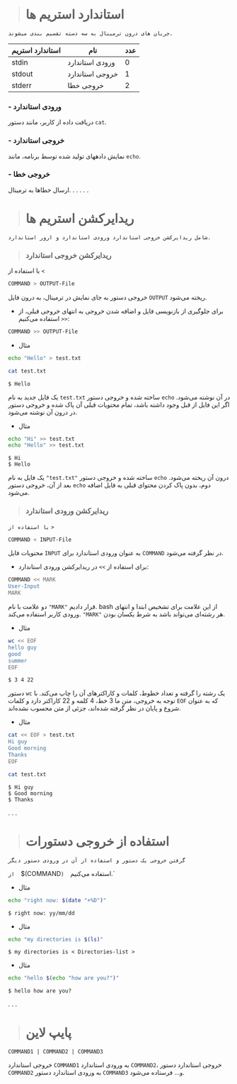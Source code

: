 > # استاندارد استریم ها

`جریان های درون ترمینال به سه دسته تقسیم بندی میشوند.`

| استاندارد استریم | نام | عدد |
| ---------------- | --------------- | --- |
| stdin | ورودی استاندارد | 0 |
| stdout | خروجی استاندارد | 1 |
| stderr | خروجی خطا | 2 |

### - ورودی استاندارد

دریافت داده از کاربر، مانند دستور `cat`.

### - خروجی استاندارد

نمایش دادههای تولید شده توسط برنامه، مانند `echo`.

### - خروجی خطا

ارسال خطاها به ترمینال.
‌.
.
.
.
.
> # ریدایرکشن استریم ها

`شامل ریدایرکشن خروجی استاندارد ورودی استاندارد و ارور استاندارد.`

>  ### ریدایرکشن خروجی استاندارد

با استفاده از `<`

```bash
COMMAND > OUTPUT-File
```

خروجی دستور به جای نمایش در ترمینال، به درون فایل `OUTPUT` ریخته می‌شود.

- برای جلوگیری از بازنویسی فایل و اضافه شدن خروجی به انتهای خروجی قبلی، از `<<` استفاده می‌کنیم:

```bash
COMMAND >> OUTPUT-File
```

- مثال

```bash
echo "Hello" > test.txt
```

```sh
cat test.txt
```

```
$ Hello
```

یک فایل جدید به نام `test.txt` ساخته شده و خروجی دستور `echo` در آن نوشته می‌شود. اگر این فایل از قبل وجود داشته باشد، تمام محتویات قبلی آن پاک شده و خروجی دستور در درون آن نوشته می‌شود.
‌
- مثال

```bash
echo "Hi" >> test.txt
echo "Hello" >> test.txt
```

```
$ Hi
$ Hello
```

یک فایل به نام `"test.txt"` ساخته شده و خروجی دستور `echo` درون آن ریخته می‌شود. بعد از آن، خروجی دستور `echo` دوم، بدون پاک کردن محتوای قبلی به فایل اضافه می‌شود.‌
‌
‌
>  ###  ریدایرکشن ورودی استاندارد

`با استفاده از` `>`

```bash
COMMAND < INPUT-File
```

محتویات فایل `INPUT` به عنوان ورودی استاندارد برای `COMMAND` در نظر گرفته می‌شود.
‌

- برای استفاده از `>>` در ریدایرکشن ورودی استاندارد:

```bash
COMMAND << MARK
User-Input
MARK
```

دو علامت با نام `"MARK"` قرار دادیم. bash از این علامت برای تشخیص ابتدا و انتهای ورودی کاربر استفاده می‌کند. `"MARK"` هر رشته‌ای می‌تواند باشد به شرط یکسان بودن.

- مثال

```bash
wc << EOF
hello guy
good
summer
EOF
```

```
$ 3 4 22
```

دستور `wc` یک رشته را گرفته و تعداد خطوط، کلمات و کاراکترهای آن را چاپ می‌کند. با توجه به خروجی، متن ما 3 خط، 4 کلمه و 22 کاراکتر دارد و کلمات `EOF` که به عنوان شروع و پایان در نظر گرفته شده‌اند، جزئی از متن محسوب نشده‌اند.

- مثال

```bash
cat << EOF > test.txt
Hi guy
Good morning
Thanks
EOF
```

```bash
cat test.txt
```

```
$ Hi guy
$ Good morning
$ Thanks
```
‌.
.
.
>  # استفاده از خروجی دستورات 

`گرفتن خروجی یک دستور و استفاده از آن در ورودی دستور دیگر`

  `از 
  `$(COMMAND`) 
  `استفاده می‌کنیم.`

- مثال

```bash
echo "right now: $(date "+%D")"
```

```
$ right now: yy/mm/dd
```
- مثال

```bash
echo "my directories is $(ls)"
```

```
$ my directories is < Directories-list >
```
- مثال

```bash
echo "hello $(echo "how are you?")"
```

```
$ hello how are you?
```
‌.
.
.

> # پایپ لاین

```
COMMAND1 | COMMAND2 | COMMAND3
```

خروجی استاندارد `COMMAND1` به ورودی استاندارد `COMMAND2`، خروجی استاندارد دستور `COMMAND2` به ورودی استاندارد دستور `COMMAND3` و... فرستاده می‌شود.
